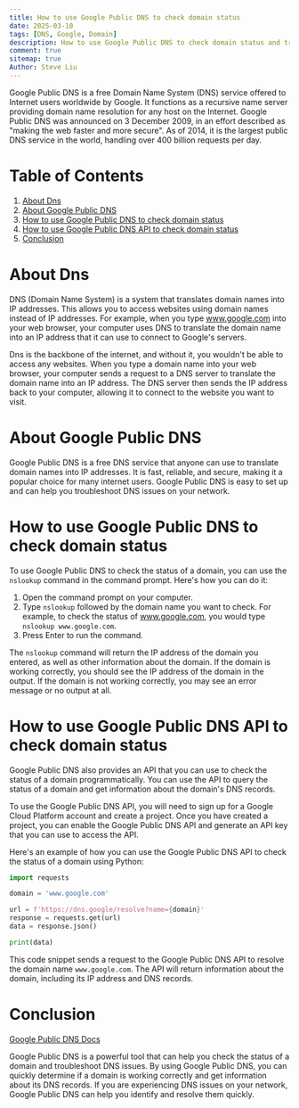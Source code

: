 ```yaml
---
title: How to use Google Public DNS to check domain status
date: 2025-03-10
tags: [DNS, Google, Domain]
description: How to use Google Public DNS to check domain status and troubleshoot DNS issues.
comment: true
sitemap: true
Author: Steve Liu
---
```


Google Public DNS is a free Domain Name System (DNS) service offered to Internet users worldwide by Google. It functions as a recursive name server providing domain name resolution for any host on the Internet. Google Public DNS was announced on 3 December 2009, in an effort described as "making the web faster and more secure". As of 2014, it is the largest public DNS service in the world, handling over 400 billion requests per day.

# Table of Contents

1. [About Dns](#about-dns)
2. [About Google Public DNS](#about-google-public-dns)
3. [How to use Google Public DNS to check domain status](#how-to-use-google-public-dns-to-check-domain-status)
4. [How to use Google Public DNS API to check domain status](#how-to-use-google-public-dns-api-to-check-domain-status)
5. [Conclusion](#conclusion)

# About Dns
DNS (Domain Name System) is a system that translates domain names into IP addresses. This allows you to access websites using domain names instead of IP addresses. For example, when you type www.google.com into your web browser, your computer uses DNS to translate the domain name into an IP address that it can use to connect to Google's servers.

Dns is the backbone of the internet, and without it, you wouldn't be able to access any websites. When you type a domain name into your web browser, your computer sends a request to a DNS server to translate the domain name into an IP address. The DNS server then sends the IP address back to your computer, allowing it to connect to the website you want to visit.

# About Google Public DNS

Google Public DNS is a free DNS service that anyone can use to translate domain names into IP addresses. It is fast, reliable, and secure, making it a popular choice for many internet users. Google Public DNS is easy to set up and can help you troubleshoot DNS issues on your network.

# How to use Google Public DNS to check domain status

To use Google Public DNS to check the status of a domain, you can use the `nslookup` command in the command prompt. Here's how you can do it:

1. Open the command prompt on your computer.
2. Type `nslookup` followed by the domain name you want to check. For example, to check the status of www.google.com, you would type `nslookup www.google.com`.
3. Press Enter to run the command.

The `nslookup` command will return the IP address of the domain you entered, as well as other information about the domain. If the domain is working correctly, you should see the IP address of the domain in the output. If the domain is not working correctly, you may see an error message or no output at all.

# How to use Google Public DNS API to check domain status

Google Public DNS also provides an API that you can use to check the status of a domain programmatically. You can use the API to query the status of a domain and get information about the domain's DNS records.

To use the Google Public DNS API, you will need to sign up for a Google Cloud Platform account and create a project. Once you have created a project, you can enable the Google Public DNS API and generate an API key that you can use to access the API.

Here's an example of how you can use the Google Public DNS API to check the status of a domain using Python:

```python
import requests

domain = 'www.google.com'

url = f'https://dns.google/resolve?name={domain}'
response = requests.get(url)
data = response.json()

print(data)
```

This code snippet sends a request to the Google Public DNS API to resolve the domain name `www.google.com`. The API will return information about the domain, including its IP address and DNS records.

# Conclusion
[Google Public DNS Docs](https://developers.google.com/speed/public-dns/docs/doh/json)

Google Public DNS is a powerful tool that can help you check the status of a domain and troubleshoot DNS issues. By using Google Public DNS, you can quickly determine if a domain is working correctly and get information about its DNS records. If you are experiencing DNS issues on your network, Google Public DNS can help you identify and resolve them quickly.
